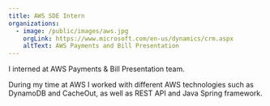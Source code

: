 ```yaml
---
title: AWS SDE Intern
organizations:
  - image: /public/images/aws.jpg
    orgLink: https://www.microsoft.com/en-us/dynamics/crm.aspx
    altText: AWS Payments and Bill Presentation
---
```


<p>
  I interned at AWS Payments & Bill Presentation team.
</p>
<p>
  During my time at AWS I worked with different AWS technologies such as DynamoDB and CacheOut, as well as REST API and Java Spring
  framework.
</p>
